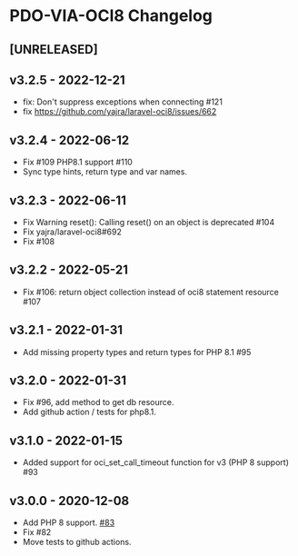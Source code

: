 # PDO-VIA-OCI8 Changelog

## [UNRELEASED]

## v3.2.5 - 2022-12-21

- fix: Don't suppress exceptions when connecting #121
- fix https://github.com/yajra/laravel-oci8/issues/662

## v3.2.4 - 2022-06-12

- Fix #109 PHP8.1 support #110
- Sync type hints, return type and var names.

## v3.2.3 - 2022-06-11

- Fix Warning reset(): Calling reset() on an object is deprecated #104
- Fix yajra/laravel-oci8#692 
- Fix #108

## v3.2.2 - 2022-05-21

- Fix #106: return object collection instead of oci8 statement resource #107

## v3.2.1 - 2022-01-31

- Add missing property types and return types for PHP 8.1 #95

## v3.2.0 - 2022-01-31

- Fix #96, add method to get db resource.
- Add github action / tests for php8.1.

## v3.1.0 - 2022-01-15

- Added support for oci_set_call_timeout function for v3 (PHP 8 support) #93

## v3.0.0 - 2020-12-08

- Add PHP 8 support. [#83](https://github.com/yajra/pdo-via-oci8/pull/83)
- Fix #82
- Move tests to github actions.

